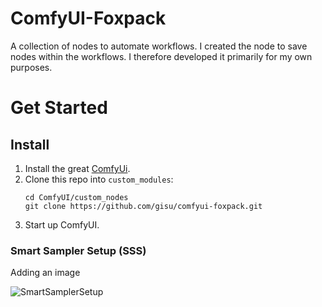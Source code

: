 # ComfyUI-Foxpack
A collection of nodes to automate workflows. I created the node to save nodes within the workflows. I therefore developed it primarily for my own purposes.

# Get Started

## Install

1. Install the great [ComfyUi](https://github.com/comfyanonymous/ComfyUI).
2. Clone this repo into `custom_modules`:
    ```
    cd ComfyUI/custom_nodes
    git clone https://github.com/gisu/comfyui-foxpack.git
    ```
3. Start up ComfyUI.

### Smart Sampler Setup (SSS)

Adding an image

![SmartSamplerSetup](https://github.com/gisu/comfyui-foxpack/assets/smartsampler.png)